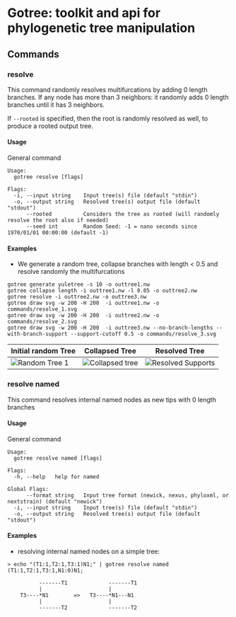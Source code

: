 # Gotree: toolkit and api for phylogenetic tree manipulation

## Commands

### resolve
This command randomly resolves multifurcations by adding 0 length branches. If any node has more than 3 neighbors: it randomly adds 0 length branches until it has 3 neighbors.

If `--rooted` is specified, then the root is randomly resolved as well, to produce a rooted output tree.

#### Usage

General command
```
Usage:
  gotree resolve [flags]

Flags:
  -i, --input string    Input tree(s) file (default "stdin")
  -o, --output string   Resolved tree(s) output file (default "stdout")
      --rooted          Considers the tree as rooted (will randomly resolve the root also if needed)
      --seed int        Random Seed: -1 = nano seconds since 1970/01/01 00:00:00 (default -1)
```

#### Examples

* We generate a random tree, collapse branches with length < 0.5 and resolve randomly the multifurcations

```
gotree generate yuletree -s 10 -o outtree1.nw
gotree collapse length -i outtree1.nw -l 0.05 -o outtree2.nw
gotree resolve -i outtree2.nw -o outtree3.nw
gotree draw svg -w 200 -H 200  -i outtree1.nw -o commands/resolve_1.svg
gotree draw svg -w 200 -H 200  -i outtree2.nw -o commands/resolve_2.svg
gotree draw svg -w 200 -H 200  -i outtree3.nw --no-branch-lengths --with-branch-support --support-cutoff 0.5 -o commands/resolve_3.svg
```

Initial random Tree             | Collapsed Tree                     | Resolved Tree
--------------------------------|------------------------------------|---------------------------------
![Random Tree 1](resolve_1.svg) | ![Collapsed tree](resolve_2.svg)   | ![Resolved Supports](resolve_3.svg)


### resolve named
This command resolves internal named nodes as new tips with 0 length branches

#### Usage

General command
```
Usage:
  gotree resolve named [flags]

Flags:
  -h, --help   help for named

Global Flags:
      --format string   Input tree format (newick, nexus, phyloxml, or nextstrain) (default "newick")
  -i, --input string    Input tree(s) file (default "stdin")
  -o, --output string   Resolved tree(s) output file (default "stdout")
```

#### Examples

* resolving internal named nodes on a simple tree:

```
> echo "(T1:1,T2:1,T3:1)N1;" | gotree resolve named
(T1:1,T2:1,T3:1,N1:0)N1;
```

```
 	      -------T1             -------T1
	      |                     |
	T3----*N1        =>   T3----*N1---N1
	      |                     |
	      -------T2             -------T2 
```
